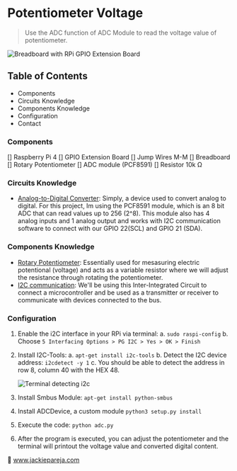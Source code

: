 # Potentiometer Voltage

> Use the ADC function of ADC Module to read the voltage value of potentiometer.

![Breadboard with RPi GPIO Extension Board](https://i.ibb.co/MB8vJb4/IMG-20200725-171244.jpg)

## Table of Contents
- Components
- Circuits Knowledge
- Components Knowledge
- Configuration
- Contact


### Components
[] Raspberry Pi 4
[] GPIO Extension Board
[] Jump Wires M-M
[] Breadboard
[] Rotary Potentiometer
[] ADC module (PCF8591)
[] Resistor 10k &Omega;

### Circuits Knowledge
- [Analog-to-Digital Converter](https://en.wikipedia.org/wiki/Analog-to-digital_converter): Simply, a device used to convert analog to digital. For this project, Im using the PCF8591 module, which is an 8 bit ADC that can read values up to 256 (2^8). This module also has 4 analog inputs and 1 analog output and works with I2C communication software to connect with our GPIO 22(SCL) and GPIO 21 (SDA).

### Components Knowledge
- [Rotary Potentiometer](https://en.wikipedia.org/wiki/Potentiometer): Essentially used for mesasuring electric potentional (voltage) and acts as a variable resistor where we will adjust the resistance through rotating the potentiometer.
- [I2C communication](https://en.wikipedia.org/wiki/I%C2%B2C): We'll be using this Inter-Integrated Circuit to connect a microcontroller and be used as a transmitter or receiver to communicate with devices connected to the bus.

### Configuration
1. Enable the i2C interface in your RPi via terminal:
    a. `sudo raspi-config`
    b. Choose `5 Interfacing Options > PG I2C > Yes > OK > Finish`
    
2. Install I2C-Tools:
    a. `apt-get install i2c-tools`
    b. Detect the I2C device address: `i2cdetect -y 1`
    c. You should be able to detect the address in row 8, column 40 with the HEX 48.
    
    ![Terminal detecting i2c](https://i.ibb.co/c11gjPj/i2cdetect.png)
    
3. Install Smbus Module:
    `apt-get install python-smbus`
    
4. Install ADCDevice, a custom module
    `python3 setup.py install`
    
5. Execute the code:
    `python adc.py`

6. After the program is executed, you can adjust the potentiometer and the terminal will printout the voltage value and converted digital content.

:pushpin: www.jackiepareja.com
    